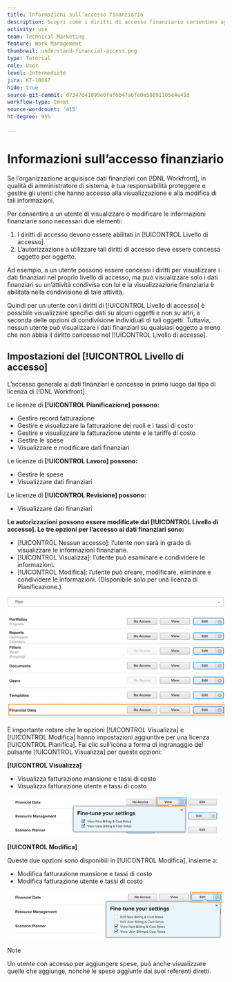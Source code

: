 ```yaml
---
title: Informazioni sull’accesso finanziario
description: Scopri come i diritti di accesso finanziario consentono agli amministratori di controllare chi può visualizzare e modificare le informazioni finanziarie tracciate in Workfront.
activity: use
team: Technical Marketing
feature: Work Management
thumbnail: understand-financial-access.png
type: Tutorial
role: User
level: Intermediate
jira: KT-10067
hide: true
source-git-commit: d7347d41099e0faf6b47a6fe0e58091105e4e41d
workflow-type: tm+mt
source-wordcount: '415'
ht-degree: 95%

---
```


# Informazioni sull’accesso finanziario

Se l’organizzazione acquisisce dati finanziari con [!DNL Workfront], in qualità di amministratore di sistema, è tua responsabilità proteggere e gestire gli utenti che hanno accesso alla visualizzazione e alla modifica di tali informazioni.

Per consentire a un utente di visualizzare o modificare le informazioni finanziarie sono necessari due elementi:

1. I diritti di accesso devono essere abilitati in [!UICONTROL Livello di accesso].
2. L’autorizzazione a utilizzare tali diritti di accesso deve essere concessa oggetto per oggetto.

Ad esempio, a un utente possono essere concessi i diritti per visualizzare i dati finanziari nel proprio livello di accesso, ma può visualizzare solo i dati finanziari su un’attività condivisa con lui e la visualizzazione finanziaria è abilitata nella condivisione di tale attività.

Quindi per un utente con i diritti di [!UICONTROL Livello di accesso] è possibile visualizzare specifici dati su alcuni oggetti e non su altri, a seconda delle opzioni di condivisione individuali di tali oggetti. Tuttavia, nessun utente può visualizzare i dati finanziari su qualsiasi oggetto a meno che non abbia il diritto concesso nel [!UICONTROL Livello di accesso].

## Impostazioni del [!UICONTROL Livello di accesso]

L’accesso generale ai dati finanziari è concesso in primo luogo dal tipo di licenza di [!DNL Workfront].

Le licenze di **[!UICONTROL Pianificazione] possono:**

* Gestire record fatturazione
* Gestire e visualizzare la fatturazione dei ruoli e i tassi di costo
* Gestire e visualizzare la fatturazione utente e le tariffe di costo
* Gestire le spese
* Visualizzare e modificare dati finanziari

Le licenze di **[!UICONTROL Lavoro] possono:**

* Gestire le spese
* Visualizzare dati finanziari

Le licenze di **[!UICONTROL Revisione] possono:**

* Visualizzare dati finanziari

**Le autorizzazioni possono essere modificate dal [!UICONTROL &#x200B; Livello di accesso]. Le tre opzioni per l’accesso ai dati finanziari sono:**

* [!UICONTROL Nessun accesso]: l’utente non sarà in grado di visualizzare le informazioni finanziarie.
* [!UICONTROL Visualizza]: l’utente può esaminare e condividere le informazioni.
* [!UICONTROL Modifica]: l’utente può creare, modificare, eliminare e condividere le informazioni. (Disponibile solo per una licenza di Pianificazione.)

![Immagine che mostra le opzioni generali di Dati finanziari in un Livello di accesso](assets/setting-up-finances-8.png)

È importante notare che le opzioni [!UICONTROL Visualizza] e [!UICONTROL Modifica] hanno impostazioni aggiuntive per una licenza [!UICONTROL Pianifica]. Fai clic sull’icona a forma di ingranaggio del pulsante [!UICONTROL Visualizza] per queste opzioni:

**[!UICONTROL Visualizza]**

* Visualizza fatturazione mansione e tassi di costo
* Visualizza fatturazione utente e tassi di costo

![Immagine che mostra le opzioni della visualizzazione Dati finanziari in un Livello di accesso](assets/setting-up-finances-9.png)

**[!UICONTROL Modifica]**

Queste due opzioni sono disponibili in [!UICONTROL Modifica], insieme a:

* Modifica fatturazione mansione e tassi di costo
* Modifica fatturazione utente e tassi di costo

![Immagine che mostra le opzioni di modifica dei dati finanziari in un Livello di accesso](assets/setting-up-finances-10.png)

>[!NOTE]
>
>Un utente con accesso per aggiungere spese, può anche visualizzare quelle che aggiunge, nonché le spese aggiunte dai suoi referenti diretti.
